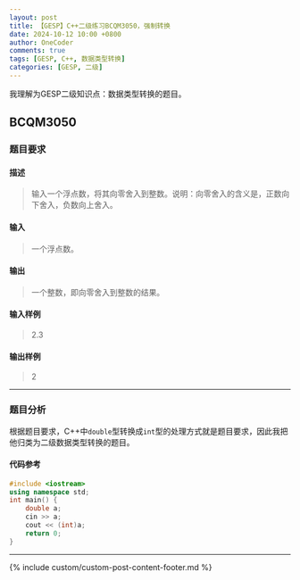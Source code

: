```yaml
---
layout: post
title: 【GESP】C++二级练习BCQM3050，强制转换
date: 2024-10-12 10:00 +0800
author: OneCoder
comments: true
tags: [GESP, C++, 数据类型转换]
categories: [GESP, 二级]
---
```

我理解为GESP二级知识点：数据类型转换的题目。

<!--more-->

## BCQM3050

### 题目要求

#### 描述

>输入一个浮点数，将其向零舍入到整数。说明：向零舍入的含义是，正数向下舍入，负数向上舍入。

#### 输入

>一个浮点数。

#### 输出

>一个整数，即向零舍入到整数的结果。

#### 输入样例

>2.3

#### 输出样例

>2

---

### 题目分析

根据题目要求，C++中`double`型转换成`int`型的处理方式就是题目要求，因此我把他归类为二级数据类型转换的题目。

#### 代码参考

```cpp
#include <iostream>
using namespace std;
int main() {
    double a;
    cin >> a;
    cout << (int)a;
    return 0;
}
```

---

{% include custom/custom-post-content-footer.md %}
